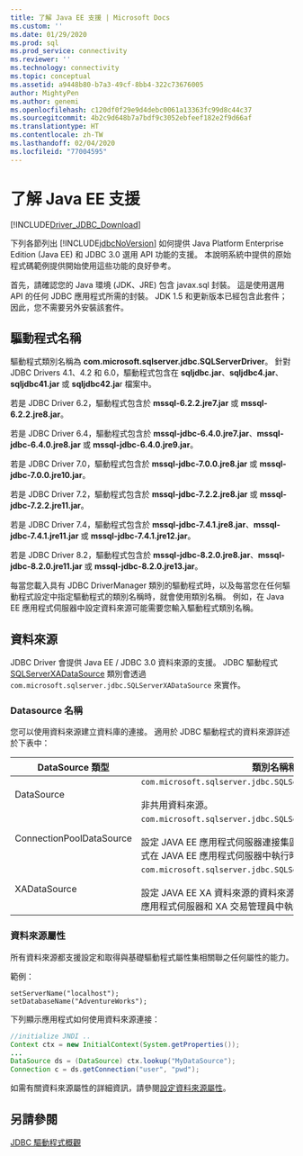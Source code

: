 ```yaml
---
title: 了解 Java EE 支援 | Microsoft Docs
ms.custom: ''
ms.date: 01/29/2020
ms.prod: sql
ms.prod_service: connectivity
ms.reviewer: ''
ms.technology: connectivity
ms.topic: conceptual
ms.assetid: a9448b80-b7a3-49cf-8bb4-322c73676005
author: MightyPen
ms.author: genemi
ms.openlocfilehash: c120df0f29e9d4debc0061a13363fc99d8c44c37
ms.sourcegitcommit: 4b2c9d648b7a7bdf9c3052ebfeef182e2f9d66af
ms.translationtype: HT
ms.contentlocale: zh-TW
ms.lasthandoff: 02/04/2020
ms.locfileid: "77004595"
---
```

# <a name="understanding-java-ee-support"></a>了解 Java EE 支援

[!INCLUDE[Driver_JDBC_Download](../../includes/driver_jdbc_download.md)]

下列各節列出 [!INCLUDE[jdbcNoVersion](../../includes/jdbcnoversion_md.md)] 如何提供 Java Platform Enterprise Edition (Java EE) 和 JDBC 3.0 選用 API 功能的支援。 本說明系統中提供的原始程式碼範例提供開始使用這些功能的良好參考。  
  
首先，請確認您的 Java 環境 (JDK、JRE) 包含 javax.sql 封裝。 這是使用選用 API 的任何 JDBC 應用程式所需的封裝。 JDK 1.5 和更新版本已經包含此套件；因此，您不需要另外安裝該套件。  
  
## <a name="driver-name"></a>驅動程式名稱

驅動程式類別名稱為 **com.microsoft.sqlserver.jdbc.SQLServerDriver**。 針對 JDBC Drivers 4.1、4.2 和 6.0，驅動程式包含在 **sqljdbc.jar**、**sqljdbc4.jar**、**sqljdbc41.jar** 或 **sqljdbc42.ja**r 檔案中。

若是 JDBC Driver 6.2，驅動程式包含於 **mssql-6.2.2.jre7.jar** 或 **mssql-6.2.2.jre8.jar**。

若是 JDBC Driver 6.4，驅動程式包含於 **mssql-jdbc-6.4.0.jre7.jar**、**mssql-jdbc-6.4.0.jre8.jar** 或 **mssql-jdbc-6.4.0.jre9.jar**。

若是 JDBC Driver 7.0，驅動程式包含於 **mssql-jdbc-7.0.0.jre8.jar** 或 **mssql-jdbc-7.0.0.jre10.jar**。

若是 JDBC Driver 7.2，驅動程式包含於 **mssql-jdbc-7.2.2.jre8.jar** 或 **mssql-jdbc-7.2.2.jre11.jar**。

若是 JDBC Driver 7.4，驅動程式包含於 **mssql-jdbc-7.4.1.jre8.jar**、**mssql-jdbc-7.4.1.jre11.jar** 或 **mssql-jdbc-7.4.1.jre12.jar**。

若是 JDBC Driver 8.2，驅動程式包含於 **mssql-jdbc-8.2.0.jre8.jar**、**mssql-jdbc-8.2.0.jre11.jar** 或 **mssql-jdbc-8.2.0.jre13.jar**。

每當您載入具有 JDBC DriverManager 類別的驅動程式時，以及每當您在任何驅動程式設定中指定驅動程式的類別名稱時，就會使用類別名稱。 例如，在 Java EE 應用程式伺服器中設定資料來源可能需要您輸入驅動程式類別名稱。  
  
## <a name="data-sources"></a>資料來源

JDBC Driver 會提供 Java EE / JDBC 3.0 資料來源的支援。 JDBC 驅動程式 [SQLServerXADataSource](../../connect/jdbc/reference/sqlserverxadatasource-class.md) 類別會透過 `com.microsoft.sqlserver.jdbc.SQLServerXADataSource` 來實作。  
  
### <a name="datasource-names"></a>Datasource 名稱

您可以使用資料來源建立資料庫的連接。 適用於 JDBC 驅動程式的資料來源詳述於下表中：  
  
|DataSource 類型|類別名稱和描述|  
|---------------|--------------------------|  
|DataSource|`com.microsoft.sqlserver.jdbc.SQLServerDataSource` <br/> <br/> 非共用資料來源。|  
|ConnectionPoolDataSource|`com.microsoft.sqlserver.jdbc.SQLServerConnectionPoolDataSource` <br/> <br/> 設定 JAVA EE 應用程式伺服器連接集區的資料來源。 一般用於應用程式在 JAVA EE 應用程式伺服器中執行時。|  
|XADataSource|`com.microsoft.sqlserver.jdbc.SQLServerXADataSource` <br/> <br/> 設定 JAVA EE XA 資料來源的資料來源。 一般用於應用程式在 JAVA EE 應用程式伺服器和 XA 交易管理員中執行時。|  
  
### <a name="data-source-properties"></a>資料來源屬性

所有資料來源都支援設定和取得與基礎驅動程式屬性集相關聯之任何屬性的能力。  
  
範例：  
  
`setServerName("localhost");`  
`setDatabaseName("AdventureWorks");`  
  
下列顯示應用程式如何使用資料來源連接：  

```java
//initialize JNDI ..  
Context ctx = new InitialContext(System.getProperties());
...
DataSource ds = (DataSource) ctx.lookup("MyDataSource");
Connection c = ds.getConnection("user", "pwd");  
```

如需有關資料來源屬性的詳細資訊，請參閱[設定資料來源屬性](../../connect/jdbc/setting-the-data-source-properties.md)。  
  
## <a name="see-also"></a>另請參閱

[JDBC 驅動程式概觀](../../connect/jdbc/overview-of-the-jdbc-driver.md)  
